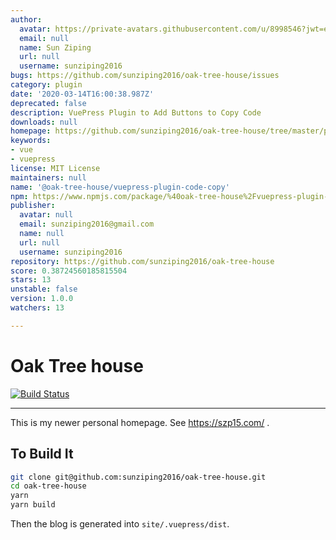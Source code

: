 ```yaml
---
author:
  avatar: https://private-avatars.githubusercontent.com/u/8998546?jwt=eyJhbGciOiJIUzI1NiIsInR5cCI6IkpXVCJ9.eyJpc3MiOiJnaXRodWIuY29tIiwiYXVkIjoicmF3LmdpdGh1YnVzZXJjb250ZW50LmNvbSIsImtleSI6ImtleTEiLCJleHAiOjE3MzQ2NzE2NDAsIm5iZiI6MTczNDY3MDQ0MCwicGF0aCI6Ii91Lzg5OTg1NDYifQ.zz6RUk0OlABh1ymN1nH3Zq6oWLLAORaQqPRZTLqRdVs&v=4
  email: null
  name: Sun Ziping
  url: null
  username: sunziping2016
bugs: https://github.com/sunziping2016/oak-tree-house/issues
category: plugin
date: '2020-03-14T16:00:38.987Z'
deprecated: false
description: VuePress Plugin to Add Buttons to Copy Code
downloads: null
homepage: https://github.com/sunziping2016/oak-tree-house/tree/master/packages/%40oak-tree-house/vuepress-plugin-code-copy#readme
keywords:
- vue
- vuepress
license: MIT License
maintainers: null
name: '@oak-tree-house/vuepress-plugin-code-copy'
npm: https://www.npmjs.com/package/%40oak-tree-house%2Fvuepress-plugin-code-copy
publisher:
  avatar: null
  email: sunziping2016@gmail.com
  name: null
  url: null
  username: sunziping2016
repository: https://github.com/sunziping2016/oak-tree-house
score: 0.38724560185815504
stars: 13
unstable: false
version: 1.0.0
watchers: 13

---
```


# Oak Tree house

[![Build Status](https://travis-ci.com/sunziping2016/oak-tree-house.svg?branch=master)](https://travis-ci.com/sunziping2016/oak-tree-house)

****
This is my newer personal homepage. See <https://szp15.com/> .

## To Build It

```bash
git clone git@github.com:sunziping2016/oak-tree-house.git
cd oak-tree-house
yarn
yarn build
```

Then the blog is generated into `site/.vuepress/dist`.
